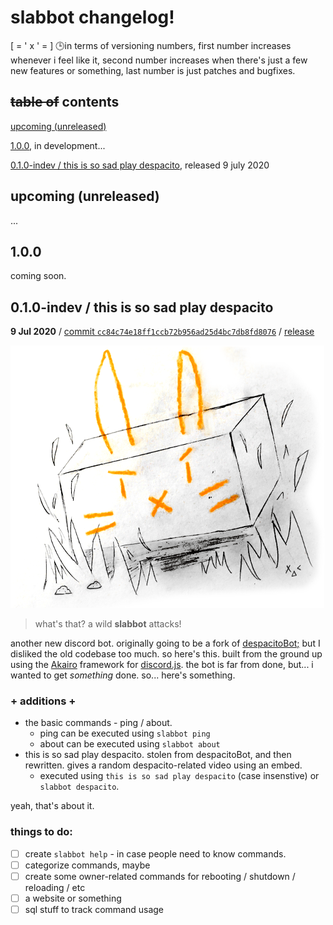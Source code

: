 # slabbot changelog!
[ = ' x ' = ] :clock3:in terms of versioning numbers, first number increases whenever i feel like it, second number increases when there's just a few new features or something, last number is just patches and bugfixes.

## ~~table of~~ contents

[upcoming (unreleased)](https://github.com/AndyThePie/slabbot/blob/master/CHANGELOG.md#upcoming-unreleased)

[1.0.0](https://github.com/AndyThePie/slabbot/blob/master/CHANGELOG.md#100), in development...

[0.1.0-indev / this is so sad play despacito](https://github.com/AndyThePie/slabbot/blob/master/CHANGELOG.md#010-indev--this-is-so-sad-play-despacito), released 9 july 2020

## upcoming (unreleased)
...

## 1.0.0
coming soon.

## 0.1.0-indev / this is so sad play despacito
**9 Jul 2020** / [commit `cc84c74e18ff1ccb72b956ad25d4bc7db8fd8076`](https://github.com/AndyThePie/slabbot/commit/cc84c74e18ff1ccb72b956ad25d4bc7db8fd8076) / [release](https://github.com/AndyThePie/slabbot/releases/tag/v0.1.0-indev)

![slabbot attacks!](./images/slabbot-0.1.0.png)

> what's that? a wild **slabbot** attacks!

another new discord bot. originally going to be a fork of [despacitoBot;](https://github.com/AndyThePie/despacitoBot-semicolon) but I disliked the old codebase too much. so here's this. built from the ground up using the [Akairo](https://discord-akairo.github.io/) framework for [discord.js](https://discord.js.org).
the bot is far from done, but... i wanted to get *something* done. so... here's something.

### + additions +
+ the basic commands - ping / about. 
  + ping can be executed using `slabbot ping`
  + about can be executed using `slabbot about`
+ this is so sad play despacito. stolen from despacitoBot, and then rewritten. gives a random despacito-related video using an embed.
  + executed using `this is so sad play despacito` (case insenstive) or `slabbot despacito`.

yeah, that's about it.

### things to do:

- [ ] create `slabbot help` - in case people need to know commands.
- [ ] categorize commands, maybe
- [ ] create some owner-related commands for rebooting / shutdown / reloading / etc
- [ ] a website or something
- [ ] sql stuff to track command usage
